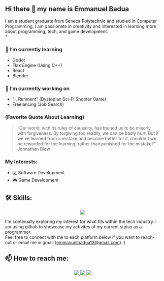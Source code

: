 ## Hi there 👋 my name is Emmanuel Badua 

I am a student graduate from Seneca Polytechnic and studied in Computer Programming, I am passionate in creativity and interested in learning more about programming, tech, and game development. <br>*

### 🌱 I’m currently learning
- Godot
- Flax Engine (Using C++)
- React
- Blender

### 🔭 I’m currently working on
- "I, Remnent" (Dystopian Sci-Fi Shooter Game)
- Freelancing (Job Search)

### (Favorite Quote About Learning)
> “Our world, with its rules of causality, has trained us to be miserly with forgiveness. By forgiving too readily, we can be badly hurt. But if we've learned from a mistake and become better for it, shouldn't we be rewarded for the learning, rather than punished for the mistake?” - Johnathan Blow

### My Interests:
- :computer: Software Development
- :video_game: Game Development

## 🛠️ Skills:
<p align="center">
  <a href="https://skillicons.dev">  
     <img src="https://skillicons.dev/icons?i=cpp,c,unity,python,javascript,godot,html,css,sql,mongodb,react,express,nodejs,vscode,git,github,blender,rider&perline=10&theme=dark"/>
  </a>
</p>

I'm continually exploring my interest for what fits within the tech industry. I am using github to showcase my activites of my current status as a programmer. <br>
Feel free to connect with me to each platform below if you want to reach-out or email me in gmail (emmanuelbadua13@gmail.com) :)

## 📫 How to reach me:
<p align="center">
  <a href="https://www.instagram.com/_emman.b._/">  
     <img src="https://skillicons.dev/icons?i=instagram&perline=10&theme=dark"/>
  </a>
  <a href="https://www.linkedin.com/in/emmanuel-badua-a46594313/">  
     <img src="https://skillicons.dev/icons?i=linkedin&perline=10&theme=dark"/>
  </a>
  <a href="https://devpost.com/emmanuelbadua13?ref_content=user-portfolio&ref_feature=portfolio&ref_medium=global-nav">  
     <img src="https://skillicons.dev/icons?i=devpost&perline=10&theme=dark"/>
  </a>
</p>
<!--
**ebadua-e/ebadua-e** is a ✨ _special_ ✨ repository because its `README.md` (this file) appears on your GitHub profile.

Here are some ideas to get you started:

- 🔭 I’m currently working on ...
- 🌱 I’m currently learning ...
- 👯 I’m looking to collaborate on ...
- 🤔 I’m looking for help with ...
- 💬 Ask me about ...
- 📫 How to reach me: ...
- 😄 Pronouns: ...
- ⚡ Fun fact: ...
-->
